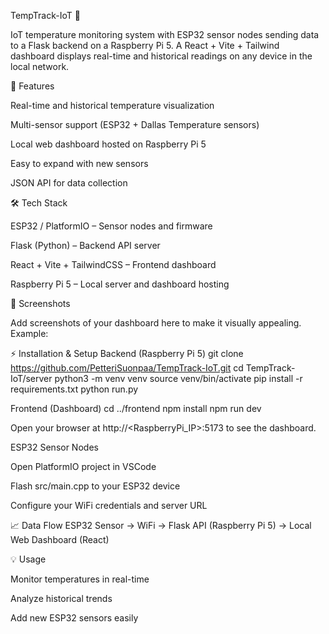 TempTrack-IoT 🚀

IoT temperature monitoring system with ESP32 sensor nodes sending data to a Flask backend on a Raspberry Pi 5. A React + Vite + Tailwind dashboard displays real-time and historical readings on any device in the local network.

🌟 Features

Real-time and historical temperature visualization

Multi-sensor support (ESP32 + Dallas Temperature sensors)

Local web dashboard hosted on Raspberry Pi 5

Easy to expand with new sensors

JSON API for data collection

🛠️ Tech Stack

ESP32 / PlatformIO – Sensor nodes and firmware

Flask (Python) – Backend API server

React + Vite + TailwindCSS – Frontend dashboard

Raspberry Pi 5 – Local server and dashboard hosting

📸 Screenshots

Add screenshots of your dashboard here to make it visually appealing.
Example:

⚡ Installation & Setup
Backend (Raspberry Pi 5)
git clone https://github.com/PetteriSuonpaa/TempTrack-IoT.git
cd TempTrack-IoT/server
python3 -m venv venv
source venv/bin/activate
pip install -r requirements.txt
python run.py

Frontend (Dashboard)
cd ../frontend
npm install
npm run dev


Open your browser at http://<RaspberryPi_IP>:5173 to see the dashboard.

ESP32 Sensor Nodes

Open PlatformIO project in VSCode

Flash src/main.cpp to your ESP32 device

Configure your WiFi credentials and server URL

📈 Data Flow
ESP32 Sensor -> WiFi -> Flask API (Raspberry Pi 5) -> Local Web Dashboard (React)

💡 Usage

Monitor temperatures in real-time

Analyze historical trends

Add new ESP32 sensors easily
